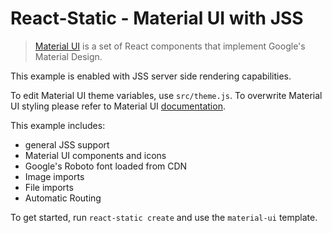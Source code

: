 # React-Static - Material UI with JSS

> [Material UI](https://github.com/mui-org/material-ui) is a set of React components that implement Google's Material Design.

This example is enabled with JSS server side rendering capabilities.

To edit Material UI theme variables, use `src/theme.js`. To overwrite Material UI styling please refer to Material UI [documentation](https://material-ui-next.com/customization/overrides/).

This example includes:
- general JSS support
- Material UI components and icons
- Google's Roboto font loaded from CDN
- Image imports
- File imports
- Automatic Routing

To get started, run `react-static create` and use the `material-ui` template.
